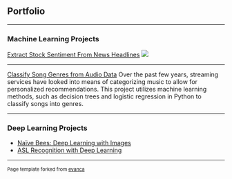 ## Portfolio

---

### Machine Learning Projects

[Extract Stock Sentiment From News Headlines](https://www.kaggle.com/chetna147/kernel184d384d2f)
<img src="images/dummy_thumbnail.jpg?raw=true"/>

---
[Classify Song Genres from Audio Data](/pdf/sample_presentation.pdf)
Over the past few years, streaming services have looked into means of categorizing music to allow for personalized recommendations. This project utilizes machine learning methods, such as decision trees and logistic regression in Python to classify songs into genres.


---

### Deep Learning Projects

- [Naïve Bees: Deep Learning with Images](http://example.com/)
- [ASL Recognition with Deep Learning](http://example.com/)
---
<p style="font-size:11px">Page template forked from <a href="https://github.com/evanca/quick-portfolio">evanca</a></p>
<!-- Remove above link if you don't want to attibute -->

